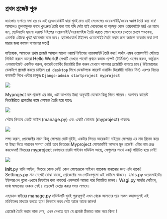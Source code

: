 ## প্রথম প্রজেক্ট শুরু
জ্যাঙ্গোর ব্যপারে বলা হয় যে এই ফ্রেমওয়ার্কটি দ্বারা খুবই দ্রুত হাই লেভেলের ওয়েবসাইট/ওয়েব অ্যাপ তৈরি করা যায়! আসলেও তুলনামূলক ভাবে খুব দ্রুত তৈরি করা যায় যদি সেটা হাই লেভেলের বা বড়সড় কোন ওয়েবসাইট হয়!
এর মানে হল, ছোটখাটো হ্যালো ওয়ার্ল্ড টাইপের ওয়েবসাইট/ওয়েবপেইজ তৈরি করতে গেলে জ্যাঙ্গোর দ্রুততা চোখে পড়বেনা, এমনকি এটাকে খুবই ঝামেলার মনে হবে। 
হ্যালোওয়ার্ল্ড টাইপের ওয়েবসাইট তৈরি করার জন্য জ্যাঙ্গো ব্যবহার করা মশা মারার জন্য কামান দাগানোর মত!!

যাইহোক, আমাদের প্রথম প্রজেক্ট আসলে হ্যালো ওয়ার্ল্ড টাইপের ওয়েবসাইট তৈরি করা! অর্থাৎ এমন ওয়েবসাইট যেটাতে ভিজিট করলে আমরা Hello World! লেখাটি দেখতে পাবো! 
প্রথমে কমান্ড প্রম্পট (টার্মিনাল) ওপেন করুন, ভার্চুয়াল এনভায়র্নমেন্ট একটিভ করুন, কারেন্টওয়ার্কিং ডিরেক্টরি ঠিক করুন যেখানে আপনার প্রজেক্টটি বানাতে চান ( উইন্ডোজের ডেস্কটপে প্রজেক্ট করতে চাইলে `cd desktop` লিখে ডেস্কটপকে কারেন্ট ওয়ার্কিং ডিরেক্টরি বানিয়ে নিন) এরপর নিচের কমান্ডটি লিখে এন্টার চাপুনঃ 
    `Django-admin startproject myproject`

 ![](https://i.imgur.com/U5fweQw.png)

Myproject হল প্রজেক্ট এর নাম, এটা আপনার ইচ্ছা অনুযায়ী যেকোন কিছু দিতে পারেন। আপনার কারেন্ট ডিরেক্টরিতে প্রজেক্টের নামে ফোল্ডার তৈরি হয়ে যাবেঃ 

 ![](https://i.imgur.com/zJRyGEf.png)

সেটার ভিতরে একটি ফাইল (manage.py) এবং একটি ফোল্ডার (myproject) থাকবে:

 ![](https://i.imgur.com/EhKCXwx.png)

লক্ষ্য করুন, প্রোজেক্টের নামে কিন্তু ফোল্ডার মোট দুইটা, একটার ভিতর আরেকটা! বাইরের ফোল্ডার এর নাম রিনেম করে যা ইচ্ছা দিতে পারবেন সমস্যা নেই! তবে ভিতরের Myproject ফোল্ডারটিই আসলে মূল প্রজেক্ট! এটার নাম চেঞ্জ করবেননা!
ভিতরের myproject ফোল্ডারে চারটা পাইথন মডিউল আছে, সেগুলোর সাথে একটু পরিচিত হয়ে নেই!  

![](https://i.imgur.com/p587LMv.png)

__init__.py  খালি ফাইল, ভিতরে কোড নেই! কোন ফোল্ডারকে পাইথন প্যাকেজ বানানোর জন্য এটা থাকে!
Settings.py  নাম দেখেই বোঝা যাচ্ছে, প্রোজেক্টের সব সেটিংসগুলো এই ফাইলে থাকবে।
Urls.py  ওয়েবসাইটের ইউআরএল গুলো এখানে ডিফাইন করা থাকবে! এসম্পর্কে আমরা পরে বিস্তারিত জানব। 
Wsgi.py  সার্ভার সেটিংস, মাথা ঘামানোর দরকার নেই। প্রোজেক্ট ডেপ্লয় করার সময় লাগবে।

এছাড়াও বাইরের  manage.py মডিউলটি খুবই গুরুত্বপুর্ন! এখন থেকে আমাদের প্রায় সকল কমান্ডগুলই এই মডিউলের মাধ্যমে করতে হবে! কিভাবে করব সেটা আস্তে আস্তে জানব!

প্রোজেক্ট তৈরি করার কাজ শেষ, এখন দেখতে হবে যে প্রজেক্ট ঠিকমত কাজ করে কিনা !
